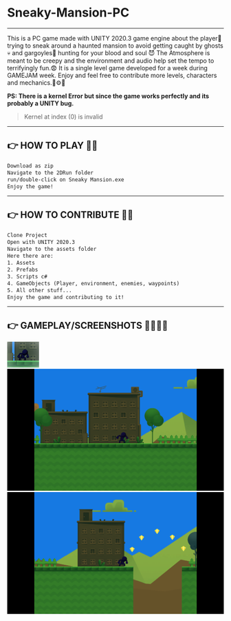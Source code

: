# Sneaky-Mansion-PC
-------------------------------------------------------------------------------------------------------------------------------------------------------------------------
This is a PC game made with UNITY 2020.3 game engine about the player🤗 trying to sneak around a haunted mansion to avoid getting caught by ghosts💀 and gargoyles👹 hunting for your blood and soul 😈
The Atmosphere is meant to be creepy and the environment and audio help set the tempo to terrifyingly fun.😨
It is a single level game developed for a week during GAMEJAM week.
Enjoy and feel free to contribute more levels, characters and mechanics.🔧⚙️🧲

**PS: There is a kernel Error but since the game works perfectly and its probably a UNITY bug.**
>Kernel at index (0) is invalid 
-----------------------------------------------------------------------------------------------------------------------------------------------------------------------
## 👉 HOW TO PLAY 🤠🏃
```
Download as zip
Navigate to the 2DRun folder
run/double-click on Sneaky Mansion.exe
Enjoy the game!
```
-----------------------------------------------------------------------------------------------------------------------------------------------------------------------
## 👉 HOW TO CONTRIBUTE 🦜🌳
```
Clone Project
Open with UNITY 2020.3
Navigate to the assets folder
Here there are:
1. Assets
2. Prefabs
3. Scripts c# 
4. GameObjects (Player, environment, enemies, waypoints)
5. All other stuff...
Enjoy the game and contributing to it!
```
-----------------------------------------------------------------------------------------------------------------------------------------------------------------------
## 👉 GAMEPLAY/SCREENSHOTS 🤳👏🧑‍💻
![This is an image](Screenshot%20(116).png)
![This is an image](Screenshot%20(117).png)
![This is an image](Screenshot%20(118).png)


